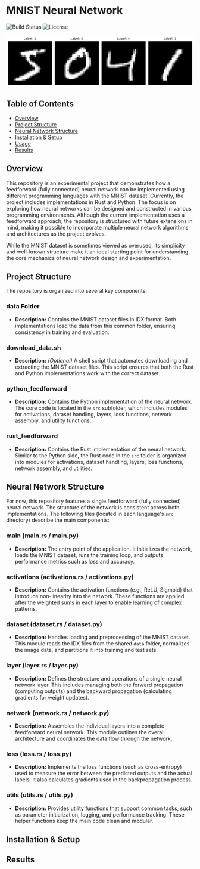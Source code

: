 # MNIST Neural Network
![Build Status](https://img.shields.io/badge/build-passing-brightgreen)
![License](https://img.shields.io/badge/license-MIT-blue)

![Diagram](assets/mnist-readme.png)

## Table of Contents
- [Overview](#overview)
- [Project Structure](#project-structure)
- [Neural Network Structure](#neural-network-structure)
- [Installation & Setup](#installation--setup)
- [Usage](#usage)
- [Results](#results)

## Overview

This repository is an experimental project that demonstrates how a feedforward (fully connected) neural network can be implemented using different programming languages with the MNIST dataset. Currently, the project includes implementations in Rust and Python. The focus is on exploring how neural networks can be designed and constructed in various programming environments. Although the current implementation uses a feedforward approach, the repository is structured with future extensions in mind, making it possible to incorporate multiple neural network algorithms and architectures as the project evolves.

While the MNIST dataset is sometimes viewed as overused, its simplicity and well-known structure make it an ideal starting point for understanding the core mechanics of neural network design and experimentation.

## Project Structure

The repository is organized into several key components:

### data Folder
- **Description:** Contains the MNIST dataset files in IDX format. Both implementations load the data from this common folder, ensuring consistency in training and evaluation.

### download_data.sh
- **Description:** *(Optional)* A shell script that automates downloading and extracting the MNIST dataset files. This script ensures that both the Rust and Python implementations work with the correct dataset.

### python_feedforward
- **Description:** Contains the Python implementation of the neural network. The core code is located in the `src` subfolder, which includes modules for activations, dataset handling, layers, loss functions, network assembly, and utility functions.

### rust_feedforward
- **Description:** Contains the Rust implementation of the neural network. Similar to the Python side, the Rust code in the `src` folder is organized into modules for activations, dataset handling, layers, loss functions, network assembly, and utilities.

## Neural Network Structure

For now, this repository features a single feedforward (fully connected) neural network. The structure of the network is consistent across both implementations. The following files (located in each language's `src` directory) describe the main components:

### main (main.rs / main.py)
- **Description:** The entry point of the application. It initializes the network, loads the MNIST dataset, runs the training loop, and outputs performance metrics such as loss and accuracy.

### activations (activations.rs / activations.py)
- **Description:** Contains the activation functions (e.g., ReLU, Sigmoid) that introduce non-linearity into the network. These functions are applied after the weighted sums in each layer to enable learning of complex patterns.

### dataset (dataset.rs / dataset.py)
- **Description:** Handles loading and preprocessing of the MNIST dataset. This module reads the IDX files from the shared `data` folder, normalizes the image data, and partitions it into training and test sets.

### layer (layer.rs / layer.py)
- **Description:** Defines the structure and operations of a single neural network layer. This includes managing both the forward propagation (computing outputs) and the backward propagation (calculating gradients for weight updates).

### network (network.rs / network.py)
- **Description:** Assembles the individual layers into a complete feedforward neural network. This module outlines the overall architecture and coordinates the data flow through the network.

### loss (loss.rs / loss.py)
- **Description:** Implements the loss functions (such as cross-entropy) used to measure the error between the predicted outputs and the actual labels. It also calculates gradients used in the backpropagation process.

### utils (utils.rs / utils.py)
- **Description:** Provides utility functions that support common tasks, such as parameter initialization, logging, and performance tracking. These helper functions keep the main code clean and modular.

## Installation & Setup

## Results
